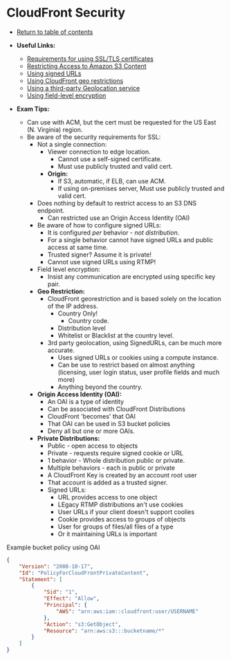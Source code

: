 # CloudFront Security

* [Return to table of contents](../../../README.md)

* **Useful Links:**
  * [Requirements for using SSL/TLS certificates](https://docs.aws.amazon.com/AmazonCloudFront/latest/DeveloperGuide/cnames-and-https-requirements.html)
  * [Restricting Access to Amazon S3 Content](https://docs.aws.amazon.com/AmazonCloudFront/latest/DeveloperGuide/private-content-restricting-access-to-s3.html)
  * [Using signed URLs](https://docs.aws.amazon.com/AmazonCloudFront/latest/DeveloperGuide/private-content-signed-urls.html)
  * [Using CloudFront geo restrictions](https://docs.aws.amazon.com/AmazonCloudFront/latest/DeveloperGuide/georestrictions.html#georestrictions-cloudfront)
  * [Using a third-party Geolocation service](https://docs.aws.amazon.com/AmazonCloudFront/latest/DeveloperGuide/georestrictions.html#georestrictions-geolocation-service)
  * [Using field-level encryption](https://docs.aws.amazon.com/AmazonCloudFront/latest/DeveloperGuide/field-level-encryption.html)

* **Exam Tips:**
  * Can use with ACM, but the cert must be requested for the US East (N. Virginia) region.
  * Be aware of the security requirements for SSL:
    * Not a single connection:
      * Viewer connection to edge location.
        * Cannot use a self-signed certificate.
        * Must use publicly trusted and valid cert.
      * **Origin:**
        * If S3, automatic, if ELB, can use ACM.
        * If using on-premises server, Must use publicly trusted and valid cert.
    * Does nothing by default to restrict access to an S3 DNS endpoint.
      * Can restricted use an Origin Access Identity (OAI)
    * Be aware of how to configure signed URLs:
      * It is configured _per_ behavior - _not distribution_.
      * For a single behavior cannot have signed URLs and public access at same time.
      * Trusted signer? Assume it is private!
      * Cannot use signed URLs using RTMP!
    * Field level encryption:
      * Insist any communication are encrypted using specific key pair.
    * **Geo Restriction:**
      * CloudFront georestriction and is based solely on the location of the IP address.
        * Country Only!
          * Country code.
        * Distribution level
        * Whitelist or Blacklist at the country level.
      * 3rd party geolocation, using SignedURLs, can be much more accurate.
        * Uses signed URLs or cookies using a compute instance.
        * Can be use to restrict based on almost anything (licensing, user login status, user profile fields and much more)
        * Anything beyond the country.
    * **Origin Access Identity (OAI):**
      * An OAI is a type of identity
      * Can be associated with CloudFront Distributions
      * CloudFront 'becomes' that OAI
      * That OAI can be used in S3 bucket policies
      * Deny all but one or more OAIs.
    * **Private Distributions:**
      * Public - open access to objects
      * Private - requests require signed cookie or URL
      * 1 behavior - Whole distribution public or private.
      * Multiple behaviors - each is public or private
      * A CloudFront Key is created by an account root user
      * That account is added as a trusted signer.
      * Signed URLs:
        * URL provides access to one object
        * LEgacy RTMP distributions an't use cookies
        * User URLs if your client doesn't support coolies
        * Cookie provides access to groups of objects
        * User for groups of files/all files of a type
        * Or it maintaining URLs is important

Example bucket policy using OAI

```JSON
{
    "Version": "2008-10-17",
    "Id": "PolicyForCloudFrontPrivateContent",
    "Statement": [
        {
            "Sid": "1",
            "Effect": "Allow",
            "Principal": {
                "AWS": "arn:aws:iam::cloudfront:user/USERNAME"
            },
            "Action": "s3:GetObject",
            "Resource": "arn:aws:s3:::bucketname/*"
        }
    ]
}
```

